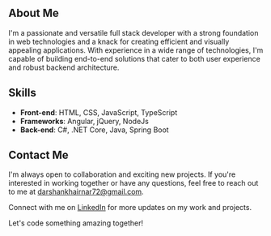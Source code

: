 ## About Me

I'm a passionate and versatile full stack developer with a strong foundation in web technologies and a knack for creating efficient and visually appealing applications. With experience in a wide range of technologies, I'm capable of building end-to-end solutions that cater to both user experience and robust backend architecture.

## Skills

- **Front-end**: HTML, CSS, JavaScript, TypeScript
- **Frameworks**: Angular, jQuery, NodeJs
- **Back-end**: C#, .NET Core, Java, Spring Boot


## Contact Me

I'm always open to collaboration and exciting new projects. If you're interested in working together or have any questions, feel free to reach out to me at [darshankhairnar72@gmail.com](mailto:darshankhairnar72@gmail.com).

Connect with me on [LinkedIn](https://www.linkedin.com/in/darshankhairnar72) for more updates on my work and projects.

Let's code something amazing together!

